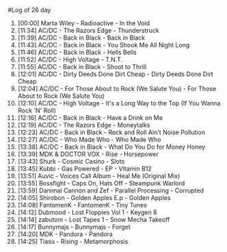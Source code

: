 #Log of 26 day

1. [00:00] Marta Wiley - Radioactive - In the Void
1. [11:34] AC/DC - The Razors Edge - Thunderstruck
1. [11:39] AC/DC - Back in Black - Back in Black
1. [11:43] AC/DC - Back in Black - You Shook Me All Night Long
1. [11:46] AC/DC - Back in Black - Hells Bells
1. [11:52] AC/DC - High Voltage - T.N.T.
1. [11:55] AC/DC - Back in Black - Shoot to Thrill
1. [12:01] AC/DC - Dirty Deeds Done Dirt Cheap - Dirty Deeds Done Dirt Cheap
1. [12:04] AC/DC - For Those About to Rock (We Salute You) - For Those About to Rock (We Salute You)
1. [12:10] AC/DC - High Voltage - It's a Long Way to the Top (If You Wanna Rock 'N' Roll)
1. [12:16] AC/DC - Back in Black - Have a Drink on Me
1. [12:19] AC/DC - The Razors Edge - Moneytalks
1. [12:23] AC/DC - Back in Black - Rock and Roll Ain't Noise Pollution
1. [12:27] AC/DC - Who Made Who - Who Made Who
1. [13:38] AC/DC - Back in Black - What Do You Do for Money Honey
1. [13:39] MDK & DOCTOR VOX - Rise - Horsepower
1. [13:43] Shurk - Cosmic Casino - Slots
1. [13:45] Kubbi - Gas Powered - EP - Vitamin B12
1. [13:51] Auvic - Voices Call Album - Heal Me (Original Mix)
1. [13:55] Bossfight - Caps On, Hats Off - Steampunk Warlord
1. [13:59] Danimal Cannon and Zef - Parallel Processing - Corrupted
1. [14:05] Shirobon - Golden Apples E.p - Golden Apples
1. [14:08] FantomenK - FantomenK - Tiny Tunes
1. [14:12] Dubmood - Lost Floppies Vol 1 - Keygen 8
1. [14:14] zabutom - Lost Tapes 1 - Snow Mecha Takeoff
1. [14:17] Bunnymajs - Bunnymajs - Forget
1. [14:20] MDK - Pandora - Pandora
1. [14:25] Tiasu - Rising - Metamorphosis
